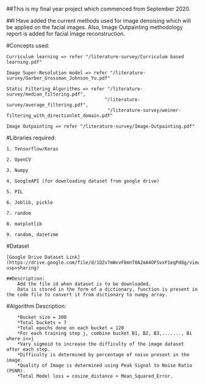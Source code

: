 ##This is my final year project which commenced from September 2020.

##I Have added the current methods used for image denoising which will be applied on the facial images. Also, Image Outpainting methodology report is added for facial image reconstruction.


#Concepts used:

    Curriculum learning => refer "/literature-survey/Curriculum based learning.pdf"

    Image Super-Resolution model => refer "/literature-survey/Garber_Grossman_Johnson_Yu.pdf"

    Static Filtering Algorithms => refer "/literature-survey/median_filtering.pdf", 
                                        "/literature-survey/average_filtering.pdf", 
                                         "/literature-survey/weiner-filtering_with_directionlet_domain.pdf"

    Image Outpainting => refer "/literature-survey/Image-Outpainting.pdf"



#Libraries required:

    1. Tensorflow/Keras

    2. OpenCV

    3. Numpy

    4. GoogleAPI (for downloading dataset from google drive)

    5. PIL

    6. Joblib, pickle

    7. random

    8. matplotlib

    9. random, datetime



#Dataset

    [Google Drive Dataset Link] (https://drive.google.com/file/d/1QZv7mWvvF8mnT0A2mA4OFSvxF1eqPd8g/view?usp=sharing)

    ##Description: 
        Add the file id when dataset is to be downloaded. 
        Data is stored in the form of a dictionary, function is present in the code file to convert it from dictionary to numpy array.

#Algorithm Description:

        *Bucket size = 300
        *Total buckets = 7
        *Total epochs done on each bucket = 120
        *For each training step j, combine bucket B1, B2, B3,......., Bi where i<=j
        *Vary sigmoid to increase the difficulty of the image dataset after each step.
        *Difficulty is determined by percentage of noise present in the image.
        *Quality of Image is determined using Peak Signal to Noise Ratio (PSNR).
        *Total Model loss = cosine_distance + Mean_Squared_Error.
